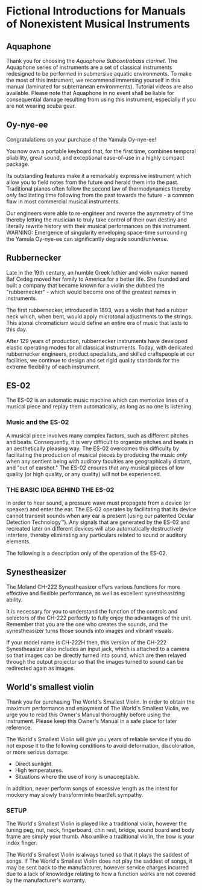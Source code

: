 # Fictional Introductions for Manuals of Nonexistent Musical Instruments

## Aquaphone

Thank you for choosing the *Aquaphone Subcontrabass clarinet*. The Aquaphone series of instruments are a set of classical instruments redesigned to be performed in submersive aquatic environments. To make the most of this instrument, we recommend immersing yourself in this manual (laminated for subterranean environments). Tutorial videos are also available. Please note that Aquaphone in no event shall be liable for consequential damage resulting from using this instrument, especially if you are not wearing scuba gear.

## Oy-nye-ee

Congratulations on your purchase of the Yamula Oy-nye-ee! 

You now own a portable keyboard that, for the first time, combines temporal pliability, great sound, and exceptional ease-of-use in a highly compact package. 

Its outstanding features make it a remarkably expressive instrument which allow you to field notes from the future and herald them into the past. Traditional pianos often follow the second law of thermodynamics thereby *only* facilitating time following from the past towards the future - a common flaw in most commercial musical instruments. 

Our engineers were able to re-engineer and reverse the asymmetry of time thereby letting the musician to truly take control of their own destiny and literally rewrite history with their musical performances on this instrument. WARNING: Emergence of singularity enveloping space-time surrounding the Yamula Oy-nye-ee can significantly degrade sound/universe.


## Rubbernecker

Late in the 19th century, an humble Greek luthier and violin maker named Baf Cedeg moved her family to America for a better life. She founded and built a company that became known for a violin she dubbed the "rubbernecker" - which would become one of the greatest names in instruments. 

The first rubbernecker, introduced in 1893, was a violin that had a rubber neck which, when bent, would apply microtonal adjustments to the strings. This atonal chromaticism would define an entire era of music that lasts to this day. 

After 129 years of production, rubbernecker instruments have developed elastic operating modes for all classical instruments. Today, with dedicated rubbernecker engineers, product specialists, and skilled craftspeople at our facilities, we continue to design and set rigid quality standards for the extreme flexibility of each instrument.

## ES-02

The ES-02 is an automatic music machine which can memorize lines of a musical piece and replay them automatically, as long as no one is listening.

### Music and the ES-02

A musical piece involves many complex factors, such as different pitches and beats. Consequently, it is very difficult to organize pitches and beats in an aesthetically pleasing way. The ES-02 overcomes this difficulty by facilitating the production of musical pieces by producing the music *only* when any sentient being with auditory faculties are geographically distant, and "out of earshot." The ES-02 ensures that any musical pieces of low quality (or high quality, or any quality) will not be experienced.

### THE BASIC IDEA BEHIND THE ES-02

In order to hear sound, a pressure wave must propagate from a device (or speaker) and enter the ear. The ES-02 operates by facilitating that its device cannot transmit sounds when any ear is present (using our patented Ocular Detection Technology&trade;). Any signals that are generated by the ES-02 and recreated later on different devices will also automatically destructively interfere, thereby eliminating any particulars related to sound or auditory elements. 

The following is a description only of the operation of the ES-02.

## Synestheasizer

The Moland CH-222 Synestheasizer offers various functions for more effective and flexible performance, as well as excellent synestheasizing ability. 

It is necessary for you to understand the function of the controls and selectors of the CH-222 perfectly to fully enjoy the advantages of the unit. Remember that you are the one who creates the sounds, and the synestheasizer turns those sounds into images and vibrant visuals. 

If your model name is CH-222H then, this version of the CH-222 Synestheasizer also includes an input jack, which is attached to a camera so that images can be directly turned into sound, which are then relayed through the output projector so that the images turned to sound can be redirected again as images.

## World's smallest violin

Thank you for purchasing The World's Smallest Violin. In order to obtain the maximum performance and enjoyment of The World's Smallest Violin, we urge you to read this Owner's Manual thoroughly before using the instrument. Please keep this Owner's Manual in a safe place for later reference.

The World's Smallest Violin will give you years of reliable service if you do not expose it to the following conditions to avoid deformation, discoloration, or more serious damage:

- Direct sunlight.
- High temperatures.
- Situations where the use of irony is unacceptable.

In addition, never perform songs of excessive length as the intent for mockery may slowly transform into heartfelt sympathy.

### SETUP

The World's Smallest Violin is played like a traditional violin, however the tuning peg, nut, neck, fingerboard, chin rest, bridge, sound board and body frame are simply your thumb. Also unlike a traditional violin, the bow is your index finger.

The World's Smallest Violin is always tuned so that it plays the saddest of songs. If The World's Smallest Violin does not play the saddest of songs, it may be sent back to the manufacturer, however service charges incurred due to a lack of knowledge relating to how a function works are not covered by the manufacturer's warranty.
